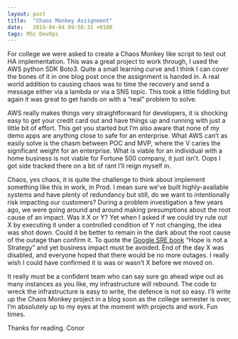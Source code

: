 ```yaml
---
layout: post
title:  "Chaos Monkey Assignment"
date:   2019-04-04 09:56:31 +0100
tags: MSc DevOps
---
```


For college we were asked to create a Chaos Monkey like script to test out HA implementation. This was a great project to work through, I used the AWS python SDK Boto3. Quite a small learning curve and I think I can cover the bones of it in one blog post once the assignment is handed in. A real world addition to causing chaos was to time the recovery and send a message either via a lambda or via a SNS topic. This took a little fiddling but again it was great to get hands on with a “real” problem to solve.

AWS really makes things very straightforward for developers, it is shocking easy to get your credit card out and have things up and running with just a little bit of effort. This get you started but I’m also aware that none of my demo apps are anything close to safe for an enterprise. What AWS can’t as easily solve is the chasm between POC and MVP, where the V caries the significant weight for an enterprise. What is viable for an individual with a home business is not viable for Fortune 500 company, it just isn’t. Oops I got side tracked there on a bit of rant I’ll reign myself in.

Chaos, yes chaos, it is quite the challenge to think about implement something like this in work, in Prod. I mean sure we’ve built highly-available systems and have plenty of redundancy but still, do we want to intentionally risk impacting our customers? During a problem investigation a few years ago, we were going around and around making presumptions about the root cause of an impact. Was it X or Y? Yet when I asked if we could try rule out X by executing it under a controlled condition of Y not changing, the idea was shot down. Could it be better to remain in the dark about the root cause of the outage than confirm it. To quote the [Google SRE book]( https://landing.google.com/sre/books/) “Hope is not a Strategy” and yet business impact must be avoided. End of the day X was disabled, and everyone hoped that there would be no more outages. I really wish I could have confirmed it is was or wasn’t X before we moved on.

It really must be a confident team who can say sure go ahead wipe out as many instances as you like, my infrastructure will rebound. The code to wreck the infrastructure is easy to write, the defence is not so easy. I’ll write up the Chaos Monkey project in a blog soon as the college semester is over, I’m absolutely up to my eyes at the moment with projects and work. Fun times.

Thanks for reading.
Conor